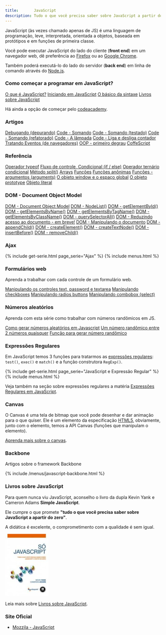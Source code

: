 ```yaml
---
title:       JavaScript
description: Tudo o que você precisa saber sobre JavaScript a partir do zero
---
```



JavaScript (às vezes chamado apenas de JS) é uma linguagem de programação, leve, interpretada, orientada a objetos, 
baseada em protótipos e em funções de primeira classe.

Você pode executar JavaScript do lado do cliente (__front end__) em um navegador web, dê preferência ao 
[Firefox](https://www.mozilla.org/pt-BR/firefox/new/ "link-externo") ou ao [Google Chrome](https://www.google.com/chrome/ "link-externo").

Também poderá executá-lo do lado do servidor (__back end__) em linha de comando através do 
[Node.js](/javascript/node.js/).



### Como começar a programar em JavaScript?

<div class="list-group">
    <a href="/javascript/o-que-e-javascript/" class="list-group-item">O que é JavaScript?</a>
    <a href="/javascript/iniciando-com-javascript/" class="list-group-item">Iniciando em JavaScript</a>
    <a href="/javascript/sintaxe-basica/" class="list-group-item">O básico da sintaxe</a>
    <a href="/javascript/livros-javascript/" class="list-group-item">Livros sobre JavaScript</a>
</div> 


Há ainda a opção de começar pelo [codeacademy](http://www.codecademy.com/en/tracks/javascript "link-externo").



### Artigos 

<div class="list-group">
    <a href="/javascript/debugando/" class="list-group-item">Debugando (depurando)</a>
    <a href="/javascript/code-somando/" class="list-group-item">Code - Somando</a>
    <a href="/javascript/code-somando-testado/" class="list-group-item">Code - Somando (testado)</a>
    <a href="/javascript/code-somando-refatorado/" class="list-group-item">Code - Somando (refatorado)</a>
    <a href="/javascript/code-lampada/" class="list-group-item">Code - A lâmpada</a>
    <a href="/javascript/code-contador/" class="list-group-item">Code - Liga e desliga contador</a>
    <a href="/javascript/tratando-eventos/" class="list-group-item">Tratando Eventos (de navegadores)</a>        
    <a href="/javascript/oop-primeiro-degrau/" class="list-group-item">OOP - primeiro degrau</a>
    <a href="/javascript/coffescript/" class="list-group-item">CoffeScript</a>
</div> 



### Referência

<div class="list-group">
    <a href="/javascript/refs/typeof/" class="list-group-item">Operador typeof</a>
    <a href="/javascript/refs/if-else/" class="list-group-item">Fluxo de controle, Condicional (if / else)</a>
    <a href="/javascript/refs/operador-condicional-ternario/" class="list-group-item">Operador ternário condicional</a>
    <a href="/javascript/refs/split/" class="list-group-item">Método split()</a>
    <a href="/javascript/refs/arrays/" class="list-group-item">Arrays</a>
    <a href="/javascript/refs/funcoes/" class="list-group-item">Funções</a>
    <a href="/javascript/refs/funcoes-anonimas/" class="list-group-item">Funções anônimas</a>
    <a href="/javascript/refs/funcoes-argumentos/" class="list-group-item">Funções - argumentos (arguments)</a>
    <a href="/javascript/refs/objeto-global/" class="list-group-item">O objeto window e o espaço global</a>
    <a href="/javascript/refs/prototipos-prototype/" class="list-group-item">O objeto prototype</a>
    <a href="/javascript/refs/objeto-literal/" class="list-group-item">Objeto literal</a>
</div> 



### DOM - Document Object Model

<div class="list-group">
    <a href="/javascript/dom/" class="list-group-item">DOM - Document Object Model</a>
    <a href="/javascript/dom-nodelist/" class="list-group-item">DOM - NodeList()</a>
    <a href="/javascript/dom-getelementbyid/" class="list-group-item">DOM - getElementById()</a>
    <a href="/javascript/dom-getelementsbyname/" class="list-group-item">DOM - getElementsByName()</a>
    <a href="/javascript/dom-getelementsbytagname/" class="list-group-item">DOM - getElementsByTagName()</a>
    <a href="/javascript/dom-getelementsbyclassname/" class="list-group-item">DOM - getElementsByClassName()</a>
    <a href="/javascript/dom-queryselectorall/" class="list-group-item">DOM - querySelectorAll()</a>
    <a href="/javascript/dom-reduzindo-acesso-ao-dom/" class="list-group-item">DOM -  Reduzindo acesso ao documento - em breve!</a>
    <a href="/javascript/dom-manipulando-o-dom/" class="list-group-item">DOM - Manipulando o documento</a>
    <a href="/javascript/dom-append-child/" class="list-group-item">DOM - appendChild()</a>
    <a href="/javascript/dom-create-element/" class="list-group-item">DOM - createElement()</a>
    <a href="/javascript/dom-create-text-node/" class="list-group-item">DOM - createTextNode()</a>
    <a href="/javascript/dom-insert-before/" class="list-group-item">DOM - insertBefore()</a>
    <a href="/javascript/dom-remove-child/" class="list-group-item">DOM - removeChild()</a>
</div>



### Ajax

{% include get-serie.html page_serie="Ajax" %}
{% include menus.html %}



### Formulários web

Aprenda a trabalhar com cada controle de um formulário web.

<div class="list-group">
    <a href="/javascript/forms/textbox-password-textarea/" class="list-group-item">Manipulando os controles text, password e textarea</a>
    <a href="/javascript/forms/checkbox-checked/" class="list-group-item">Manipulando checkboxes</a>
    <a href="/javascript/forms/input-radio-button/" class="list-group-item">Manipulando radios buttons</a>
    <a href="/javascript/forms/select-combobox/" class="list-group-item">Manipulando combobox (select)</a>
</div>



### Números aleatórios

Aprenda com esta série como trabalhar com números randômicos em JS.

<div class="list-group">
    <a href="/javascript/numeros-aleatorios/" class="list-group-item">Como gerar números aleatórios em Javascript</a>
    <a href="/javascript/gerar-numero-randomico-entre-2-numeros-quaisquer/" class="list-group-item">Um número randômico entre 2 números quaisquer</a>
    <a href="/javascript/funcao-gerar-aleatorios-entre-2-numeros/" class="list-group-item">Função para gerar número randômico</a>
</div> 



### Expressões Regulares

Em JavaScript temos 3 funções para tratarmos as [expressões regulares](/regex/): `test()`, `exec()` e `match()` e a
função construtora `RegExp()`.

{% include get-serie.html page_serie="JavaScript e Expressão Regular" %}
{% include menus.html %}

Veja também na seção sobre expressões regulares a matéria 
[Expressões Regulares em JavaScript](/regex/javascript-expressoes-regulares/).



### Canvas

O Canvas é uma tela de bitmap que você pode desenhar e dar animação para o que quiser. Ele é um elemento da especificação 
[HTML5](http://www.w3.org/TR/html5/ "link-externo"), obviamente, junto com o elemento, temos a API Canvas (funções que 
manipulam o elemento).

[Aprenda mais sobre o canvas](./canvas/).



### Backbone

Artigos sobre o framework Backbone

{% include /menus/javascript-backbone.html %}



### Livros sobre JavaScript

Para quem nunca viu JavaScript, aconselho o livro da dupla Kevin Yank e Cameron Adams __Simple JavaScript__.

Ele cumpre o que promete __"tudo o que você precisa saber sobre JavaScript a apartir do zero"__.

A didática é excelente, o comprometimento com a qualidade é sem igual.

!["Livro Só JavaScript"](livro-simple-js.jpg "Livro Só JavaScript")

Leia mais sobre [Livros sobre JavaScript](./livros-javascript/).



### Site Oficial

- [Mozzila - JavaScript](https://developer.mozilla.org/en-US/learn/javascript "link-externo")